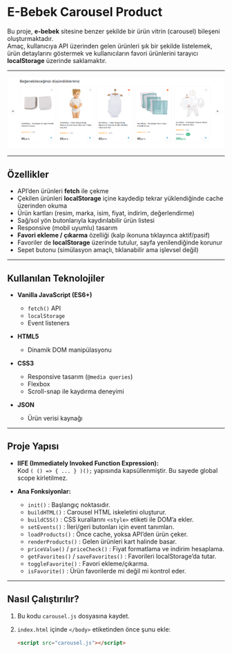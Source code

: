 # E-Bebek Carousel Product

Bu proje, **e-bebek** sitesine benzer şekilde bir ürün vitrin (carousel) bileşeni oluşturmaktadır.  
Amaç, kullanıcıya API üzerinden gelen ürünleri şık bir şekilde listelemek, ürün detaylarını göstermek ve kullanıcıların favori ürünlerini tarayıcı **localStorage** üzerinde saklamaktır.  

---

![Carousel Ekran Görüntüsü](./ebebek-carousel.PNG)

---

## Özellikler

* API’den ürünleri **fetch** ile çekme  
* Çekilen ürünleri **localStorage** içine kaydedip tekrar yüklendiğinde cache üzerinden okuma  
* Ürün kartları (resim, marka, isim, fiyat, indirim, değerlendirme)  
* Sağ/sol yön butonlarıyla kaydırılabilir ürün listesi  
* Responsive (mobil uyumlu) tasarım  
* **Favori ekleme / çıkarma** özelliği (kalp ikonuna tıklayınca aktif/pasif)  
* Favoriler de **localStorage** üzerinde tutulur, sayfa yenilendiğinde korunur  
* Sepet butonu (simülasyon amaçlı, tıklanabilir ama işlevsel değil)  

---

## Kullanılan Teknolojiler

* **Vanilla JavaScript (ES6+)**  
  * `fetch()` API  
  * `localStorage`  
  * Event listeners  

* **HTML5**  
  * Dinamik DOM manipülasyonu  

* **CSS3**  
  * Responsive tasarım (`@media queries`)  
  * Flexbox  
  * Scroll-snap ile kaydırma deneyimi  

* **JSON**  
  * Ürün verisi kaynağı  

---

## Proje Yapısı

* **IIFE (Immediately Invoked Function Expression):**  
  Kod `( () => { ... } )();` yapısında kapsüllenmiştir. Bu sayede global scope kirletilmez.  

* **Ana Fonksiyonlar:**  
  * `init()` : Başlangıç noktasıdır.  
  * `buildHTML()` : Carousel HTML iskeletini oluşturur.  
  * `buildCSS()` : CSS kurallarını `<style>` etiketi ile DOM’a ekler.  
  * `setEvents()` : İleri/geri butonları için event tanımları.  
  * `loadProducts()` : Önce cache, yoksa API’den ürün çeker.  
  * `renderProducts()` : Gelen ürünleri kart halinde basar.  
  * `priceValue()` / `priceCheck()` : Fiyat formatlama ve indirim hesaplama.  
  * `getFavorites()` / `saveFavorites()` : Favorileri localStorage’da tutar.  
  * `toggleFavorite()` : Favori ekleme/çıkarma.  
  * `isFavorite()` : Ürün favorilerde mi değil mi kontrol eder.  

---

## Nasıl Çalıştırılır?

1. Bu kodu `carousel.js` dosyasına kaydet.  
2. `index.html` içinde `</body>` etiketinden önce şunu ekle:  

   ```html
   <script src="carousel.js"></script>
